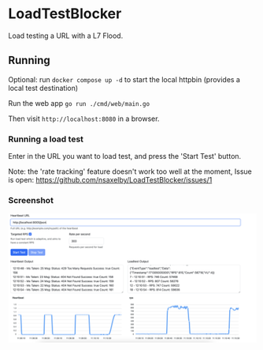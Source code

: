 # LoadTestBlocker
Load testing a URL with a L7 Flood.


## Running
Optional: run `docker compose up -d` to start the local httpbin (provides a local test destination)

Run the web app
`go run ./cmd/web/main.go`

Then visit `http://localhost:8080` in a browser.

### Running a load test
Enter in the URL you want to load test, and press the 'Start Test' button.

Note: the 'rate tracking' feature doesn't work too well at the moment, Issue is open: https://github.com/nsaxelby/LoadTestBlocker/issues/1

### Screenshot
![Screenshot1](screenshot1.png)




